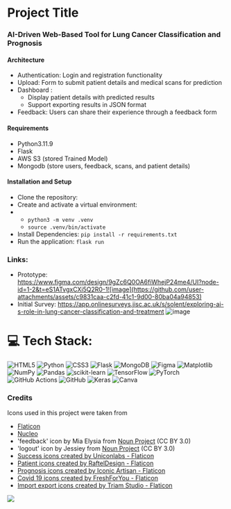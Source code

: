 # Project Title
### AI-Driven Web-Based Tool for Lung Cancer Classification and Prognosis

#### Architecture
- Authentication: Login and registration functionality
- Upload: Form to submit patient details and medical scans for prediction
- Dashboard :
  - Display patient details with predicted results
  - Support exporting results in JSON format
- Feedback: Users can share their experience through a feedback form

#### Requirements
- Python3.11.9
- Flask
- AWS S3 (stored Trained Model)
- Mongodb (store  users, feedback, scans, and patient details)

#### Installation and Setup
- Clone the repository:
- Create and activate a virtual environment:
-   - `python3 -m venv .venv`
    - `source .venv/bin/activate`
- Install Dependencies: `pip install -r requirements.txt`
- Run the application: `flask run` 

### Links:
- Prototype: https://www.figma.com/design/9gZc6Q0OA6fiWhejP24me4/UI?node-id=1-2&t=eS1ATvgxCXi5Q2R0-1![image](https://github.com/user-attachments/assets/c9831caa-c2fd-41c1-9d00-80ba04a94853)
- Initial Survey: https://app.onlinesurveys.jisc.ac.uk/s/solent/exploring-ai-s-role-in-lung-cancer-classification-and-treatment ![image](https://github.com/user-attachments/assets/34a2d500-d759-46c4-b81a-a96e4d8d9215)


# 💻 Tech Stack:
![HTML5](https://img.shields.io/badge/html5-%23E34F26.svg?style=for-the-badge&logo=html5&logoColor=white) ![Python](https://img.shields.io/badge/python-3670A0?style=for-the-badge&logo=python&logoColor=ffdd54) ![CSS3](https://img.shields.io/badge/css3-%231572B6.svg?style=for-the-badge&logo=css3&logoColor=white) ![Flask](https://img.shields.io/badge/flask-%23000.svg?style=for-the-badge&logo=flask&logoColor=white) ![MongoDB](https://img.shields.io/badge/MongoDB-%234ea94b.svg?style=for-the-badge&logo=mongodb&logoColor=white) ![Figma](https://img.shields.io/badge/figma-%23F24E1E.svg?style=for-the-badge&logo=figma&logoColor=white) ![Matplotlib](https://img.shields.io/badge/Matplotlib-%23ffffff.svg?style=for-the-badge&logo=Matplotlib&logoColor=black) ![NumPy](https://img.shields.io/badge/numpy-%23013243.svg?style=for-the-badge&logo=numpy&logoColor=white) ![Pandas](https://img.shields.io/badge/pandas-%23150458.svg?style=for-the-badge&logo=pandas&logoColor=white) ![scikit-learn](https://img.shields.io/badge/scikit--learn-%23F7931E.svg?style=for-the-badge&logo=scikit-learn&logoColor=white) ![TensorFlow](https://img.shields.io/badge/TensorFlow-%23FF6F00.svg?style=for-the-badge&logo=TensorFlow&logoColor=white) ![PyTorch](https://img.shields.io/badge/PyTorch-%23EE4C2C.svg?style=for-the-badge&logo=PyTorch&logoColor=white) ![GitHub Actions](https://img.shields.io/badge/github%20actions-%232671E5.svg?style=for-the-badge&logo=githubactions&logoColor=white) ![GitHub](https://img.shields.io/badge/github-%23121011.svg?style=for-the-badge&logo=github&logoColor=white) ![Keras](https://img.shields.io/badge/Keras-%23D00000.svg?style=for-the-badge&logo=Keras&logoColor=white) ![Canva](https://img.shields.io/badge/Canva-%2300C4CC.svg?style=for-the-badge&logo=Canva&logoColor=white)

### Credits
Icons used in this project were taken from 
- [Flaticon](https://www.flaticon.com/)
- [Nucleo](https://nucleoapp.com/)
- 'feedback' icon by Mia Elysia from <a href="https://thenounproject.com/browse/icons/term/feedback/" target="_blank" title="feedback Icons">Noun Project</a> (CC BY 3.0)
- 'logout' icon by Jessiey from <a href="https://thenounproject.com/browse/icons/term/logout/" target="_blank" title="logout Icons">Noun Project</a> (CC BY 3.0)
- <a href="https://www.flaticon.com/free-icons/success" title="success icons">Success icons created by Uniconlabs - Flaticon</a>
- <a href="https://www.flaticon.com/free-icons/patient" title="patient icons">Patient icons created by RaftelDesign - Flaticon</a>
- <a href="https://www.flaticon.com/free-icons/prognosis" title="prognosis icons">Prognosis icons created by Iconic Artisan - Flaticon</a>
- <a href="https://www.flaticon.com/free-icons/covid-19" title="covid 19 icons">Covid 19 icons created by FreshForYou - Flaticon</a>
- <a href="https://www.flaticon.com/free-icons/import-export" title="import export icons">Import export icons created by Triam Studio - Flaticon</a>

[![](https://visitcount.itsvg.in/api?id=5tamam00&icon=0&color=0)](https://visitcount.itsvg.in)

<!-- Proudly created with GPRM ( https://gprm.itsvg.in ) -->
